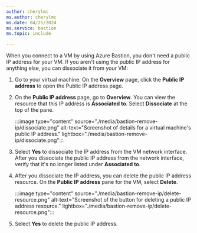 ```yaml
---
author: cherylmc
ms.author: cherylmc
ms.date: 04/25/2024
ms.service: bastion
ms.topic: include

---
```


When you connect to a VM by using Azure Bastion, you don't need a public IP address for your VM. If you aren't using the public IP address for anything else, you can dissociate it from your VM:

1. Go to your virtual machine. On the **Overview** page, click the **Public IP address** to open the Public IP address page.

1. On the **Public IP address** page, go to **Overview**. You can view the resource that this IP address is **Associated to**. Select **Dissociate** at the top of the pane.

   :::image type="content" source="./media/bastion-remove-ip/dissociate.png" alt-text="Screenshot of details for a virtual machine's public IP address." lightbox="./media/bastion-remove-ip/dissociate.png":::

1. Select **Yes** to dissociate the IP address from the VM network interface. After you dissociate the public IP address from the network interface, verify that it's no longer listed under **Associated to**.

1. After you dissociate the IP address, you can delete the public IP address resource. On the **Public IP address** pane for the VM, select **Delete**.

   :::image type="content" source="./media/bastion-remove-ip/delete-resource.png" alt-text="Screenshot of the button for deleting a public IP address resource." lightbox="./media/bastion-remove-ip/delete-resource.png":::

1. Select **Yes** to delete the public IP address.
